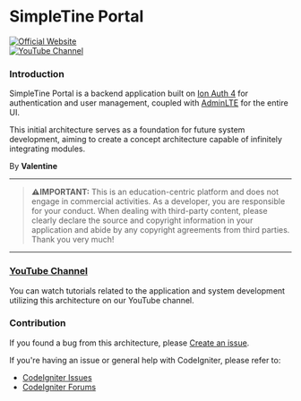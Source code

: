 # SimpleTine Portal

[![Official Website](https://img.shields.io/badge/Official_Website-Visit-yellow)](https://simpletine.com)  
[![YouTube Channel](https://img.shields.io/badge/YouTube_Channel-Subscribe-FF0000)](https://www.youtube.com/channel/UCRuDf31rPyyC2PUbsMG0vZw) 

### Introduction
SimpleTine Portal is a backend application built on [Ion Auth 4](https://github.com/benedmunds/CodeIgniter-Ion-Auth/tree/4) for authentication and user management, coupled with [AdminLTE](https://github.com/ColorlibHQ/AdminLTE/tree/v3) for the entire UI. 

This initial architecture serves as a foundation for future system development, aiming to create a concept architecture capable of infinitely integrating modules.

By **Valentine**

---
> **⚠️IMPORTANT:**
> This is an education-centric platform and does not engage in commercial activities. 
> As a developer, you are responsible for your conduct. 
> When dealing with third-party content, please clearly declare the source and copyright information in your application and abide by any copyright agreements from third parties. 
> Thank you very much!

---
### [YouTube Channel](https://www.youtube.com/channel/UCRuDf31rPyyC2PUbsMG0vZw)
You can watch tutorials related to the application and system development utilizing this architecture on our YouTube channel.


### Contribution
If you found a bug from this architecture, please [Create an issue](https://github.com/Simpletine/CodeIgniter-SimpleTine-Portal/issues).

If you're having an issue or general help with CodeIgniter, please refer to:
- [CodeIgniter Issues](https://github.com/codeigniter4/CodeIgniter4/issues)
- [CodeIgniter Forums](http://forum.codeigniter.com/) 
